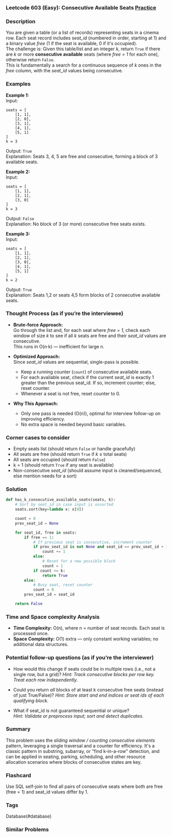 ### Leetcode 603 (Easy): Consecutive Available Seats [Practice](https://leetcode.com/problems/consecutive-available-seats)

### Description  
You are given a table (or a list of records) representing seats in a cinema row. Each seat record includes *seat_id* (numbered in order, starting at 1) and a binary value *free* (1 if the seat is available, 0 if it's occupied).  
The challenge is: Given this table/list and an integer *k*, return `True` if there are *k* or more **consecutive available** seats (where *free = 1* for each one), otherwise return `False`.  
This is fundamentally a search for a continuous sequence of *k* ones in the *free* column, with the *seat_id* values being consecutive.

### Examples  

**Example 1:**  
Input:  
```
seats = [
    [1, 1],
    [2, 0],
    [3, 1],
    [4, 1],
    [5, 1]
]
k = 3
```
Output: `True`  
Explanation: Seats 3, 4, 5 are free and consecutive, forming a block of 3 available seats.

**Example 2:**  
Input:  
```
seats = [
    [1, 1],
    [2, 1],
    [3, 0]
]
k = 3
```
Output: `False`  
Explanation: No block of 3 (or more) consecutive free seats exists.

**Example 3:**  
Input:  
```
seats = [
    [1, 1],
    [2, 1],
    [3, 0],
    [4, 1],
    [5, 1]
]
k = 2
```
Output: `True`  
Explanation: Seats 1,2 or seats 4,5 form blocks of 2 consecutive available seats.

### Thought Process (as if you’re the interviewee)  
- **Brute-force Approach:**  
  Go through the list and, for each seat where *free = 1*, check each window of size *k* to see if all *k* seats are free and their *seat_id* values are consecutive.  
  This runs in O(n·k) — inefficient for large n.

- **Optimized Approach:**  
  Since *seat_id* values are sequential, single-pass is possible.  
  - Keep a running counter (`count`) of consecutive available seats.
  - For each available seat, check if the current *seat_id* is exactly 1 greater than the previous seat_id. If so, increment counter; else, reset counter.
  - Whenever a seat is not free, reset counter to 0.

- **Why This Approach:**  
  - Only one pass is needed (O(n)), optimal for interview follow-up on improving efficiency.
  - No extra space is needed beyond basic variables.

### Corner cases to consider  
- Empty seats list (should return `False` or handle gracefully)
- All seats are free (should return `True` if *k* ≤ total seats)
- All seats are occupied (should return `False`)
- k = 1 (should return `True` if any seat is available)
- Non-consecutive *seat_id* (should assume input is cleaned/sequenced, else mention needs for a sort)

### Solution

```python
def has_k_consecutive_available_seats(seats, k):
    # Sort by seat_id in case input is unsorted
    seats.sort(key=lambda x: x[0])

    count = 0
    prev_seat_id = None

    for seat_id, free in seats:
        if free == 1:
            # If previous seat is consecutive, increment counter
            if prev_seat_id is not None and seat_id == prev_seat_id + 1:
                count += 1
            else:
                # Reset for a new possible block
                count = 1
            if count >= k:
                return True
        else:
            # Busy seat, reset counter
            count = 0
        prev_seat_id = seat_id

    return False
```

### Time and Space complexity Analysis  

- **Time Complexity:** O(n), where n = number of seat records. Each seat is processed once.
- **Space Complexity:** O(1) extra — only constant working variables; no additional data structures.

### Potential follow-up questions (as if you’re the interviewer)  

- How would this change if seats could be in multiple rows (i.e., not a single row, but a grid)?
  *Hint: Track consecutive blocks per row key. Treat each row independently.*

- Could you return *all* blocks of at least k consecutive free seats (instead of just True/False)?
  *Hint: Store start and end indices or seat ids of each qualifying block.*

- What if seat_id is not guaranteed sequential or unique?  
  *Hint: Validate or preprocess input; sort and detect duplicates.*

### Summary
This problem uses the *sliding window / counting consecutive elements* pattern, leveraging a single traversal and a counter for efficiency. It's a classic pattern in substring, subarray, or "find k-in-a-row" detection, and can be applied in seating, parking, scheduling, and other resource allocation scenarios where blocks of consecutive states are key.


### Flashcard
Use SQL self-join to find all pairs of consecutive seats where both are free (free = 1) and seat_id values differ by 1.

### Tags
Database(#database)

### Similar Problems
